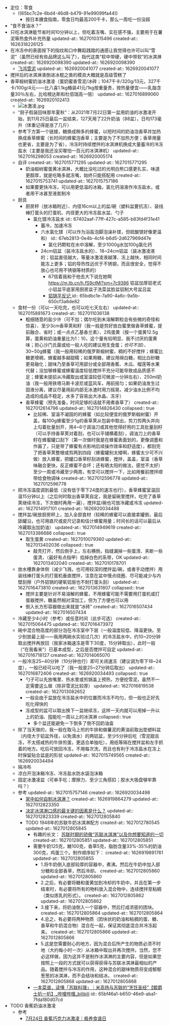 - 定位：零食
	- ((65bc7c2e-6bd4-46d8-b479-91e99099fa44))
		- 按日本膳食指南，零食日均最高200千卡，那么一周吃一份没超
- “食不食油冰？”
- 只吃冰淇淋能节省时间10分钟以上，但吃着冻嘴、实在感不强，主要用于在薯泥等热食外补充热量
  updated-at:: 1627010315496
  created-at:: 1626318226125
- 在冷冻中的表面按下的指纹和口中舞蹈践踏的通感让我觉得也许可以叫“雪泥”（虽然已经有些品牌这么叫了），指代这类“软中带硬，硬中带软”的冰淇淋
  created-at:: 1626920098390
  updated-at:: 1626920098390
	- [飞鸿雪泥](https://baike.baidu.com/item/%E9%A3%9E%E9%B8%BF%E9%9B%AA%E6%B3%A5)
	  updated-at:: 1626920041077
	  created-at:: 1626920041077
- 搅拌后的冰淇淋液倒进冰棍之类的模具大概就是高级雪糕了
- 香草椴树蜜奶油冰激凌（蛋奶蜜香雪泥/冰砖；1047千卡/320g/13元，327千卡/100g/4元——比八喜1.1kg桶装41元/1kg按重量贵，按热量便宜——乳脂含量30％左右，比哈根达斯和杜佰瑞高一倍）
  updated-at:: 1627016899060
  created-at:: 1626920102413
	- ![冰激凌.jpg](../../assets/冰激凌_1705641212718_0.jpg)
	- “厨子假装回味那年夏秋”：从2021年7月22日第一盆用奶油的冰激凌开始，到11月25日最后一盆结束，127天用了22升奶油（88盆），日均173毫升（体重记得是涨了几斤）
	- 参考下方第一个链接，糖换成稍多的蜂蜜，以短时间的奶油泡香草并加热换成香草蜂蜜（长时间的蜂蜜泡香草；主要是为了不加热方便；香草用量也更省，主要是为了省），冷冻时持续搅拌的冰淇淋机换成大量蓄冷的冷冻盐水（主要是我还没买哪怕一百元的冰淇淋机）
	  updated-at:: 1627016298053
	  created-at:: 1626920005174
	- 自评
	  created-at:: 1627015771295
	  updated-at:: 1627015771295
		- 奶油椴树蜜蛋黄冰淇淋，大概比没吃过的光明白熊口感更扎实、味道更醇厚，就是吃略多就冻嘴，始终只能搭配用
		  created-at:: 1627015753741
		  updated-at:: 1627015757186
		- 如果要更快冷冻，可以用更低温的冰箱，氯化钙溶液作冷冻盐水，或者用干冰甚至液氮制冷
	- 厨具
		- 厨房秤（放冰箱附近）、内径16cm以上的盆/碗（塑料盆要抗冻）、装线棒打蛋头的打蛋机、内径更大的冷冻盐水盆、勺子
			- 氯化镁冷冻盐水
			  id:: 67402aaf-77ff-427c-a585-b83fd4f31e41
				- 蓄冷，加速冷冻
				- 六水氯化镁（可以作为浴盐泡脚泡澡补镁，但硫酸镁好像更温和）
				  id:: 67eb2813-0e4b-4cf4-b6d5-2d627969d47e
					- 氯化钙颗粒在水中溶解，至少1000g水加100g氯化钙
				- 24cm铝盆（装冷冻盐水的）、18~24cm铝盆（装冰激凌液的；铝盆直径越大，等量冰激凌液越薄、冻上越快，相同时间能冻上更多；铝的导热性远优于不锈钢，而且很安全，觉得不放心也可用不锈钢等材质的）
					- 67信着我和于他去大下说在她啊 https://m.tb.cn/h.fS9ctMi?sm=7c9386 铝盆加厚铝老式小铝盆平底家用厨房盆子洗菜盆脸盆铝制大号盆吕盆
					- [铝锅平反记 ](https://blog.sciencenet.cn/blog-105489-853041.html)
					  id:: 65bdbc1e-7a90-4a6c-9a5b-650cf3a8de82
	- 食材一份（可以一天吃完，也可以吃七天左右）
	  updated-at:: 1627015881673
	  created-at:: 1627011036138
		- 粗细随意的盐少许（可不加；偶尔吃到未溶解颗粒会有些微的奇怪和惊喜）、至少3cm香草荚和籽（我一般是剪好放白蜜里做香草蜂蜜，提前融合、省时；或一点点乙基香兰素）、2鸡蛋黄（按一个蛋黄12.5g算，蛋黄和奶油重量比为1：10，这个量有较明显、我不讨厌的蛋黄味；担心沙门氏菌或给一般人吃的建议用生食蛋；*也可不加*）、30~50g蜂蜜（我一般用较稀的俄罗斯椴树蜜，稠的不好搅拌；蜂蜜比糖更增稠，蜂蜜越多越甜糯；如果用糖，建议用绵白糖，相比白砂糖更易融化；甜味乃至香草可用部分或全部用香蕉、木瓜、榴莲等水果代替；没加够蜂蜜或蜂蜜温度较低搅拌不充分可能导致成品质感不足；蜂蜜未提前从冷藏取出或室温较低可微波一分钟左右）、250ml奶油（我一般用铁塔马斯卡波尼或蓝风车，用前摇匀；如果奶油发生过固液分离，建议尽量用前内部无冰渣时用力摇晃，减少油水比例不均造成的成品不稳定，水多了容易出大冰晶、冻牙）
		- 香草蜂蜜（预先准备，时间足够的话就不用煮香草了）
		  created-at:: 1627012614796
		  updated-at:: 1627014826430
		  collapsed:: true
			- 比较稀、室温不凝固的的蜂蜜（如比较便宜的俄罗斯椴树蜜）开盖，每100g蜂蜜至少1g的香草荚从包装中取出，剪刀剪两头并向上勾着批量划开，用4~6寸调油刀或其他觉得好用的工具批量刮籽（可以手持香草荚对着刮，也可以平铺横着刮），调油刀上的香草籽在蜂蜜罐口刮下（第一次做时我是在蜂蜜表面划的，更像调墨和作画了，只是带了蜂蜜有点影响后续操作效率和舒适度），都刮完了把香草荚整根或剪两到四段（蜂蜜罐别太矮啊，蜂蜜太少可不兴做）放入蜂蜜，把罐口香草籽刮进蜂蜜，搅拌，盖盖，室温（香草味融合更快，反正蜂蜜不会坏；还有晒太阳的做法，感觉不太好）至少一周或冷藏至少两周，有空可以搅拌一下，比如用餐前搅拌顺带给食物调味
			  created-at:: 1627012596778
			  updated-at:: 1627012596778
	- 把冷冻温度调到最低（没有低于零下24度的速冻也行），香草蜂蜜室温回温15分钟以上（之后何时取出香草荚自定，我是留碗里搅拌，吃完了香草荚继续冷冻，下次做时再用一遍），搅拌盆/碗也可放冷藏或冷冻
	  updated-at:: 1627014917101
	  created-at:: 1626920034488
	- 搅拌盆/碗放厨房秤上，加入全部食材（较稀的蜂蜜可以直接拿罐倒，最后舔罐沿，也可用直尺或皮尺记录和估计蜂蜜用量；时间长的话可以最后从冷藏取出加奶油）
	  updated-at:: 1627014949619
	  created-at:: 1627013386686
	  collapsed:: true
		- 取生蛋黄
		  created-at:: 1627010079360
		  updated-at:: 1627013402036
		  collapsed:: true
			- 敲壳打开，然后倒手上，左右横倒，指缝漏掉一些蛋清、夹断一些蛋清，（最好有点指甲）掐掉白色的系带，OK
			  updated-at:: 1627013402040
			  created-at:: 1627010178701
	- 放水槽靠身体侧（减少飞溅，也可用较深的搅拌盆/碗，或者手动搅拌）用装线棒打蛋头的打蛋机垂直搅拌，注意在盆中慢点绕圈、尽可能减少与内壁刮擦（户外铝锅的硬氧铝层也不耐打蛋头刮）
	  updated-at:: 1627016473810
	  created-at:: 1627013631807
	  collapsed:: true
		- 搅拌主要是针对不易溶解的蜂蜜，不用蜂蜜可能不需要用打蛋机或打蛋器搅拌，糖虽然相对深加工，但为了方便也可以用
		- 倒入长方形容器做出来就是“冰砖”
		  created-at:: 1627016507434
		  updated-at:: 1627016507434
	- 冷藏至少4小时（参考）或任意时间（此步可选）
	  created-at:: 1627015064475
	  updated-at:: 1627016473972
	- 碗中混合物高度的部分泡在冷冻室中下层（一般温度较低、降温更快。至少别放最上层——我用两碗水实验过几次）的冷冻盐水中，约10~20分钟取出搅拌再放回（我家冰箱速冻是零下30度，15分钟取出），此时一般（“在我看来”）已基本成型，之后是否搅拌可自定
	  updated-at:: 1627016718127
	  created-at:: 1627014065070
	- 一般冷冻25~40分钟（10分钟也行）即可关闭速冻（建议调为零下18~24度），一般已经可以吃了（我一般是25~27分钟后取出）
	  updated-at:: 1627016872406
	  created-at:: 1626920034493
	  collapsed:: true
		- 勺子可以先放嘴里、热水里或煎锅盖上预热，方便挖雪泥，虽然不一定需要这么做（除非雪泥比较厚）
		  updated-at:: 1627016819538
		  created-at:: 1627013082652
		- 一般会由于盆放在冷冻盐水中的位置而冷冻不均匀，但一般也正好先吃化得快的
		- 冻成型的盆可以取出换下一盆继续冻，这样一天内就可以用掉一升以上的奶油、囤能吃一周以上的冰淇淋
		  collapsed:: true
			- 多个盆还能避免一下倒多了倒不回奶油盒
	- 除了当天做的，我一般在取马上煎的牛排和做薯泥的黄油前取出垫塑料盆（内径大于铝盆外径，以免滴水）的两铝盆，至少5分钟后吃（雪泥甜且冻，不太搭咸热的牛排煎蛋，更适合单独吃），用纸等隔在搅拌盆和左手抓着的地方。吃后可放回冷冻，不用每次洗，而且也有利于冷冻盐水在冻上时保留贴合盆底的形状
	  updated-at:: 1627015749565
	  created-at:: 1626920034494
	- 隔冷布
	- 凉白开泡沫箱冷冻、冷冻盐水防水袋泡沫箱
	- 固定冰激凌盆（可单手吃；摩擦力、至少三角搭扣；胶水大吸盘够牢靠吗？）
	- 参考
	  updated-at:: 1627015757146
	  created-at:: 1626920034498
		- [家中如何自制冰淇淋？](https://www.zhihu.com/question/27627195/answer/115803814)
		  created-at:: 1626919864279
		  updated-at:: 1627012823350
		- [决定冰淇淋口感的最关键的因素是什么？](https://www.zhihu.com/question/22019697/answer/20041960)
		  updated-at:: 1627012823339
		  created-at:: 1627012805840
		- TODO 1948年的苏联牛奶冰淇淋配方
		  created-at:: 1627012780545
		  updated-at:: 1627012805845
			- 有趣的长文： [苏联时期的骄傲“苏联冰淇淋”以及你想要知道的一切](https://zhuanlan.zhihu.com/p/259191586)
			  created-at:: 1627012805851
			  updated-at:: 1627012805851
			- 需要牛奶125克，糖100克，香草5克，脂肪含量33%-35%的奶油300克，鸡蛋三个。制作顺序如下：
			  created-at:: 1626919891761
			  updated-at:: 1627012805855
				- 1.将牛奶倒入底部较厚的容器中，煮沸。然后在牛奶中加入部分糖和全部香草，然后冷却。
				  created-at:: 1627012805860
				  updated-at:: 1627012805860
				- 2.之后，有必要将糖和蛋黄加到冷却的牛奶中，并且在第一步结束时，有必要将所有的物料放入混合物中，连续搅拌至粘稠（类似炼乳的形式）。
				  created-at:: 1627012805862
				  updated-at:: 1627012805862
				- 3.接下来，将奶油倒入一个容器中，然后打成浓密的团块。
				  created-at:: 1627012805864
				  updated-at:: 1627012805864
				- 4.总之，有必要将两种物质（团块状的奶油和粘稠的蛋、糖、香草和牛奶混合物）混合在一起，保证其彻底混合并冷冻起来。
				  created-at:: 1627012805866
				  updated-at:: 1627012805866
				- 5.这是您需要耐心的地方，因为混合后所产生的物质必须不时地（大约每小时一次）从冰箱中取出并再次搅拌。当然，您不必这样做，因为这并不是制作冰淇淋的主要内容，但是如果您按照上一段的方式就可以获得获得与苏联冰淇淋最相似的产品。随着搅拌与冷冻的作用，这种混合的甜味物质将变成郁郁葱葱的冰淇淋，而不会结块和结冰。
				  created-at:: 1627012805868
				  updated-at:: 1627012805868
			- [一本菜谱，读懂「苏联料理」｜米高扬与苏联的“烹饪圣经”【鲲爵士扒一扒】_哔哩哔哩_bilibili](https://www.bilibili.com/video/BV1Ji4y1q7w3)
			  id:: 65bf46a1-b650-46e9-aba1-7fda180d07cd
- TODO 香蕉奶油冰激凌
	- 参考
		- [7月24日 香蕉巧克力冰激凌｜极养食谱日](https://mp.weixin.qq.com/s/f_pVSZjvYHe459s4XoWKqQ)
